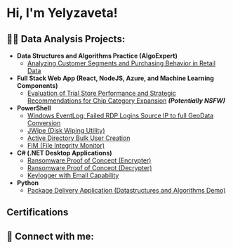 <h1>Hi, I'm Yelyzaveta! <br/></h1>

<h2>👨‍💻 Data Analysis Projects:</h2>

- <b>Data Structures and Algorithms Practice (AlgoExpert)</b>
  - [Analyzing Customer Segments and Purchasing Behavior in Retail Data](https://github.com/YelyzavetaBen/Project1/blob/main/README.md)
- <b>Full Stack Web App (React, NodeJS, Azure, and Machine Learning Components)</b>
  - [Evaluation of Trial Store Performance and Strategic Recommendations for Chip Category Expansion](https://github.com/YelyzavetaBen/Project2) <b><i>(Potentially NSFW)</b></i>
- <b>PowerShell</b>
  - [Windows EventLog: Failed RDP Logins Source IP to full GeoData Conversion](https://github.com/joshmadakor1/Sentinel-Lab)
  - [JWipe (Disk Wiping Utility)](https://github.com/joshmadakor1/Jwipe.PowerShell)
  - [Active Directory Bulk User Creation](https://github.com/joshmadakor1/AD_PS)
  - [FIM (File Integrity Monitor)](https://github.com/joshmadakor1/PowerShell-Integrity-FIM)
- <b>C# (.NET Desktop Applications)</b>
  - [Ransomware Proof of Concept (Encrypter)](https://github.com/joshmadakor1/EncrypterPOC)
  - [Ransomware Proof of Concept (Decrypter)](https://github.com/joshmadakor1/DecrypterPOC)
  - [Keylogger with Email Capability](https://github.com/joshmadakor1/Key-Logger-With-Email)
- <b>Python</b>
  - [Package Delivery Application (Datastructures and Algorithms Demo)](https://github.com/joshmadakor1/Package-Delivery-Pathfinding-Algorithm)

<h2>Certifications</h2>



<h2> 🤳 Connect with me:</h2>


<!--
